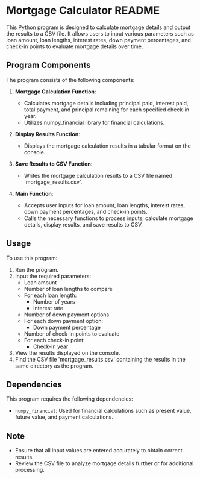 # Mortgage Calculator README

This Python program is designed to calculate mortgage details and output the results to a CSV file. It allows users to input various parameters such as loan amount, loan lengths, interest rates, down payment percentages, and check-in points to evaluate mortgage details over time.

## Program Components

The program consists of the following components:

1. **Mortgage Calculation Function**: 
   - Calculates mortgage details including principal paid, interest paid, total payment, and principal remaining for each specified check-in year.
   - Utilizes numpy_financial library for financial calculations.

2. **Display Results Function**:
   - Displays the mortgage calculation results in a tabular format on the console.

3. **Save Results to CSV Function**:
   - Writes the mortgage calculation results to a CSV file named 'mortgage_results.csv'.

4. **Main Function**:
   - Accepts user inputs for loan amount, loan lengths, interest rates, down payment percentages, and check-in points.
   - Calls the necessary functions to process inputs, calculate mortgage details, display results, and save results to CSV.

## Usage

To use this program:

1. Run the program.
2. Input the required parameters:
   - Loan amount
   - Number of loan lengths to compare
   - For each loan length:
     - Number of years
     - Interest rate
   - Number of down payment options
   - For each down payment option:
     - Down payment percentage
   - Number of check-in points to evaluate
   - For each check-in point:
     - Check-in year
3. View the results displayed on the console.
4. Find the CSV file 'mortgage_results.csv' containing the results in the same directory as the program.

## Dependencies

This program requires the following dependencies:

- `numpy_financial`: Used for financial calculations such as present value, future value, and payment calculations.

## Note

- Ensure that all input values are entered accurately to obtain correct results.
- Review the CSV file to analyze mortgage details further or for additional processing.

